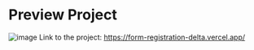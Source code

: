 # Preview Project

![image](https://github.com/user-attachments/assets/bb41485b-e75d-424c-ab16-9b819faa7679)
Link to the project: https://form-registration-delta.vercel.app/
